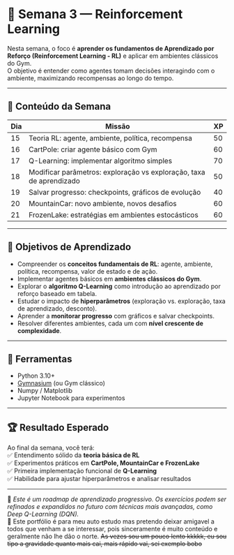 # 🌳 Semana 3 — Reinforcement Learning  

Nesta semana, o foco é **aprender os fundamentos de Aprendizado por Reforço (Reinforcement Learning - RL)** e aplicar em ambientes clássicos do Gym.  
O objetivo é entender como agentes tomam decisões interagindo com o ambiente, maximizando recompensas ao longo do tempo.  

---

## 📅 Conteúdo da Semana  

| Dia | Missão | XP |
|-----|--------|----|
| 15 | Teoria RL: agente, ambiente, política, recompensa | 50 | 
| 16 | CartPole: criar agente básico com Gym | 60 | 
| 17 | Q-Learning: implementar algoritmo simples | 70 |
| 18 | Modificar parâmetros: exploração vs exploração, taxa de aprendizado | 50 |
| 19 | Salvar progresso: checkpoints, gráficos de evolução | 40 |
| 20 | MountainCar: novo ambiente, novos desafios | 60 |
| 21 | FrozenLake: estratégias em ambientes estocásticos | 60 |

---

## 🎯 Objetivos de Aprendizado  

- Compreender os **conceitos fundamentais de RL**: agente, ambiente, política, recompensa, valor de estado e de ação.  
- Implementar agentes básicos em **ambientes clássicos do Gym**.  
- Explorar o **algoritmo Q-Learning** como introdução ao aprendizado por reforço baseado em tabela.  
- Estudar o impacto de **hiperparâmetros** (exploração vs. exploração, taxa de aprendizado, desconto).  
- Aprender a **monitorar progresso** com gráficos e salvar checkpoints.  
- Resolver diferentes ambientes, cada um com **nível crescente de complexidade**.  

---

## 🚀 Ferramentas  

- Python 3.10+  
- [Gymnasium](https://gymnasium.farama.org/) (ou Gym clássico)  
- Numpy / Matplotlib  
- Jupyter Notebook para experimentos  

---

## 🏆 Resultado Esperado  

Ao final da semana, você terá:  
✅ Entendimento sólido da **teoria básica de RL**  
✅ Experimentos práticos em **CartPole, MountainCar e FrozenLake**  
✅ Primeira implementação funcional de **Q-Learning**  
✅ Habilidade para ajustar hiperparâmetros e analisar resultados  

---
📌 *Este é um roadmap de aprendizado progressivo. Os exercícios podem ser refinados e expandidos no futuro com técnicas mais avançadas, como Deep Q-Learning (DQN).*  
📌 Este portfólio é para meu auto estudo mas pretendo deixar amigavel a todos que venham a se interessar, pois sinceramente é muito conteúdo e geralmente não lhe dão o norte.
~~As vezes sou um pouco lento kkkkk, eu sou tipo a gravidade quanto mais cai, mais rápido vai, sei exemplo bobo~~
